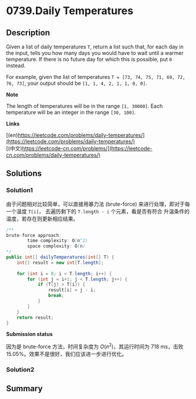 # 0739.Daily Temperatures

## Description

Given a list of daily temperatures ``T``, return a list such that, for each day in the input, tells you how many days you would have to wait until a warmer temperature. If there is no future day for which this is possible, put ``0`` instead.

For example, given the list of temperatures ``T = [73, 74, 75, 71, 69, 72, 76, 73]``, your output should be ``[1, 1, 4, 2, 1, 1, 0, 0]``.

 
**Note**

The length of temperatures will be in the range ``[1, 30000]``. Each temperature will be an integer in the range ``[30, 100]``.

**Links**

[(en)https://leetcode.com/problems/daily-temperatures/](https://leetcode.com/problems/daily-temperatures/)
<br />
[(中文)https://leetcode-cn.com/problems/](https://leetcode-cn.com/problems/daily-temperatures/)

## Solutions

### Solution1

由于问题相对比较简单，可以直接用暴力法 (brute-force) 来进行处理，即对于每一个温度 ``T[i]``， 去遍历剩下的 ``T.length - i`` 个元素，看是否有符合
升温条件的温度，若存在则更新相应结果。

```java
/**
brute-force approach:
        time complexity: O(n^2)
        space complexity: O(n)
*/
public int[] dailyTemperatures(int[] T) {
    int[] result = new int[T.length];
    
    for (int i = 0; i < T.length; i++) {
        for (int j = i+1; j < T.length; j++) {
            if (T[j] > T[i]) {
                result[i] = j - i;
                break;
            }
        }
    }
    return result;
}
```

**Submission status**

因为是 brute-force 方法，时间复杂度为 $O(n^2)$，其运行时间为 718 ms，击败 15.05%。效果不是很好，我们应该进一步进行优化。

### Solution2



## Summary

